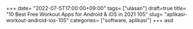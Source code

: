 +++
date= "2022-07-5T17:00:00+09:00"
tags= ["ulasan"]
draft=true
title= "10 Best Free Workout Apps for Android & iOS in 2021        105"
slug= "aplikasi-workout-android-ios-105"
categories= ["software, aplikasi"]
+++
asd
